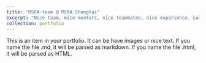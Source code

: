 ```yaml
---
title: "MSRA-team @ MSRA Shanghai"
excerpt: "Nice team, mice mentors, nice teammates, nice experience. Lol. <br/><img src='/images/MSRA-team.jpg'>"
collection: portfolio
---
```


This is an item in your portfolio. It can be have images or nice text. If you name the file .md, it will be parsed as markdown. If you name the file .html, it will be parsed as HTML. 
